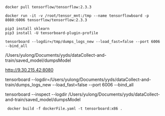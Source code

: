 
```
docker pull tensorflow/tensorflow:2.3.3
```

```
docker run -it -v /root/tensor_mnt:/tmp --name tensorflowboard -p 8080:6006 tensorflow/tensorflow:2.3.3
```

```
pip3 install sklearn
pip3 install -U tensorboard-plugin-profile
```
```
tensorboard --logdir=/tmp/dumps_logs_new --load_fast=false --port 6006 --bind_all
```
/Users/yulong/Documents/yyds/dataCollect-and-train/saved_model/dumpsModel

http://9.30.215.42:8080


tensorboard --logdir=/Users/yulong/Documents/yyds/dataCollect-and-train/dumps_logs_new --load_fast=false --port 6006 --bind_all


tensorboard --inspect --logdir /Users/yulong/Documents/yyds/dataCollect-and-train/saved_model/dumpsModel

```
 docker build -f dockerFile.yaml -t tensorboard:x86 .
 ```